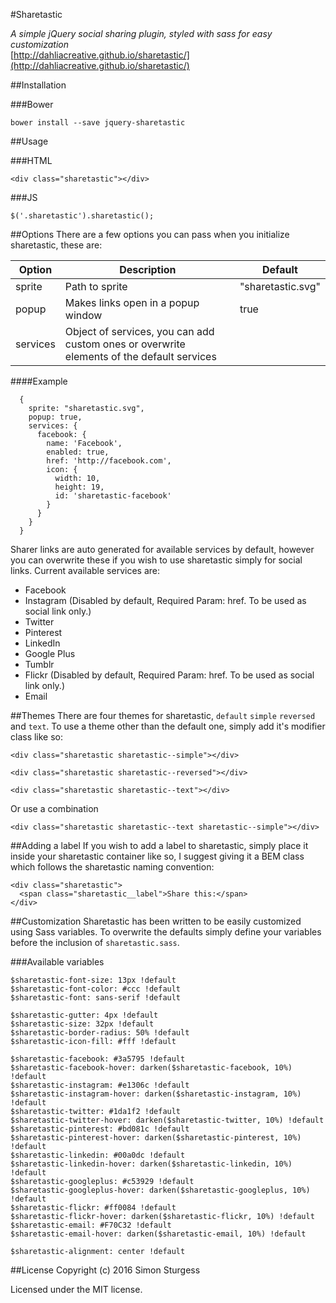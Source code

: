 #Sharetastic

_A simple jQuery social sharing plugin, styled with sass for easy customization_  
[http://dahliacreative.github.io/sharetastic/](http://dahliacreative.github.io/sharetastic/)


##Installation

###Bower
```
bower install --save jquery-sharetastic
```

##Usage

###HTML
```
<div class="sharetastic"></div>
```

###JS
```
$('.sharetastic').sharetastic();
```

##Options
There are a few options you can pass when you initialize sharetastic, these are:

| Option             | Description                                                                               | Default           |
|--------------------|-------------------------------------------------------------------------------------------|-------------------|
| sprite             | Path to sprite                                                                            | "sharetastic.svg" |
| popup              | Makes links open in a popup window                                                        | true              |
| services           | Object of services, you can add custom ones or overwrite elements of the default services |                   |

####Example
```
  {
    sprite: "sharetastic.svg",
    popup: true,
    services: {
      facebook: {
        name: 'Facebook',
        enabled: true,
        href: 'http://facebook.com',
        icon: {
          width: 10,
          height: 19,
          id: 'sharetastic-facebook'
        }
      }
    }
  }
```
Sharer links are auto generated for available services by default, however you can overwrite these if you wish to use sharetastic simply for social links. Current available services are:
- Facebook
- Instagram (Disabled by default, Required Param: href. To be used as social link only.)
- Twitter
- Pinterest
- LinkedIn
- Google Plus
- Tumblr
- Flickr (Disabled by default, Required Param: href. To be used as social link only.)
- Email

##Themes
There are four themes for sharetastic, `default` `simple` `reversed` and `text`. To use a theme other than the default one, simply add it's modifier class like so:
```
<div class="sharetastic sharetastic--simple"></div>
```
```
<div class="sharetastic sharetastic--reversed"></div>
```
```
<div class="sharetastic sharetastic--text"></div>
```
Or use a combination
```
<div class="sharetastic sharetastic--text sharetastic--simple"></div>
```

##Adding a label
If you wish to add a label to sharetastic, simply place it inside your sharetastic container like so, I suggest giving it a BEM class which follows the sharetastic naming convention:
```
<div class="sharetastic">
  <span class="sharetastic__label">Share this:</span>
</div>
```

##Customization
Sharetastic has been written to be easily customized using Sass variables. To overwrite the defaults simply define your variables before the inclusion of `sharetastic.sass`.

###Available variables
```
$sharetastic-font-size: 13px !default
$sharetastic-font-color: #ccc !default
$sharetastic-font: sans-serif !default

$sharetastic-gutter: 4px !default
$sharetastic-size: 32px !default
$sharetastic-border-radius: 50% !default
$sharetastic-icon-fill: #fff !default

$sharetastic-facebook: #3a5795 !default
$sharetastic-facebook-hover: darken($sharetastic-facebook, 10%) !default
$sharetastic-instagram: #e1306c !default
$sharetastic-instagram-hover: darken($sharetastic-instagram, 10%) !default
$sharetastic-twitter: #1da1f2 !default
$sharetastic-twitter-hover: darken($sharetastic-twitter, 10%) !default
$sharetastic-pinterest: #bd081c !default
$sharetastic-pinterest-hover: darken($sharetastic-pinterest, 10%) !default
$sharetastic-linkedin: #00a0dc !default
$sharetastic-linkedin-hover: darken($sharetastic-linkedin, 10%) !default
$sharetastic-googleplus: #c53929 !default
$sharetastic-googleplus-hover: darken($sharetastic-googleplus, 10%) !default
$sharetastic-flickr: #ff0084 !default
$sharetastic-flickr-hover: darken($sharetastic-flickr, 10%) !default
$sharetastic-email: #F70C32 !default
$sharetastic-email-hover: darken($sharetastic-email, 10%) !default

$sharetastic-alignment: center !default
```

##License
Copyright (c) 2016 Simon Sturgess

Licensed under the MIT license.
